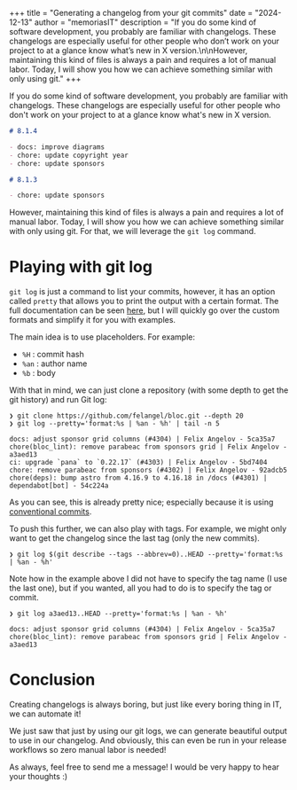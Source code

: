 +++
title = "Generating a changelog from your git commits"
date = "2024-12-13"
author = "memoriasIT"
description = "If you do some kind of software development, you probably are familiar with changelogs. These changelogs are especially useful for other people who don’t work on your project to at a glance know what’s new in X version.\n\nHowever, maintaining this kind of files is always a pain and requires a lot of manual labor. Today, I will show you how we can achieve something similar with only using git."
+++

If you do some kind of software development, you probably are familiar with changelogs. These changelogs are especially useful for other people who don't work on your project to at a glance know what's new in X version.

```markdown
# 8.1.4

- docs: improve diagrams
- chore: update copyright year
- chore: update sponsors

# 8.1.3

- chore: update sponsors
```

However, maintaining this kind of files is always a pain and requires a lot of manual labor. Today, I will show you how we can achieve something similar with only using git.
For that, we will leverage the `git log` command.

# Playing with git log

`git log` is just a command to list your commits, however, it has an option called `pretty` that allows you to print the output with a certain format.
The full documentation can be seen [here](https://git-scm.com/docs/pretty-formats), but I will quickly go over the custom formats and simplify it for you with examples.

The main idea is to use placeholders. For example:

- `%H` : commit hash
- `%an` : author name
- `%b` : body

With that in mind, we can just clone a repository (with some depth to get the git history) and run Git log:

```text
❯ git clone https://github.com/felangel/bloc.git --depth 20
❯ git log --pretty='format:%s | %an - %h' | tail -n 5

docs: adjust sponsor grid columns (#4304) | Felix Angelov - 5ca35a7
chore(bloc_lint): remove parabeac from sponsors grid | Felix Angelov - a3aed13
ci: upgrade `pana` to `0.22.17` (#4303) | Felix Angelov - 5bd7404
chore: remove parabeac from sponsors (#4302) | Felix Angelov - 92adcb5
chore(deps): bump astro from 4.16.9 to 4.16.18 in /docs (#4301) | dependabot[bot] - 54c224a
```

As you can see, this is already pretty nice; especially because it is using [conventional commits](https://www.conventionalcommits.org/en/v1.0.0/).

To push this further, we can also play with tags. For example, we might only want to get the changelog since the last tag (only the new commits).

```text
❯ git log $(git describe --tags --abbrev=0)..HEAD --pretty='format:%s | %an - %h'
```

Note how in the example above I did not have to specify the tag name (I use the last one), but if you wanted, all you had to do is to specify the tag or commit.

```text
❯ git log a3aed13..HEAD --pretty='format:%s | %an - %h'

docs: adjust sponsor grid columns (#4304) | Felix Angelov - 5ca35a7
chore(bloc_lint): remove parabeac from sponsors grid | Felix Angelov - a3aed13
```

# Conclusion

Creating changelogs is always boring, but just like every boring thing in IT, we can automate it!

We just saw that just by using our git logs, we can generate beautiful output to use in our changelog.
And obviously, this can even be run in your release workflows so zero manual labor is needed!

As always, feel free to send me a message!
I would be very happy to hear your thoughts :)

